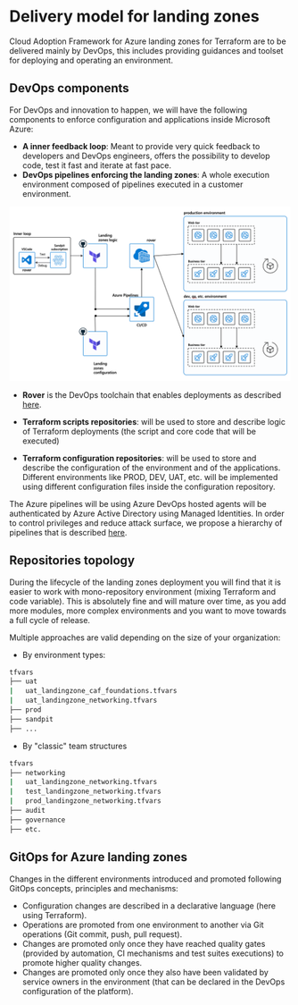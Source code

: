 # Delivery model for landing zones

Cloud Adoption Framework for Azure landing zones for Terraform are to be delivered mainly by DevOps, this includes providing guidances and toolset for deploying and operating an environment.

## DevOps components

For DevOps and innovation to happen, we will have the following components to enforce configuration and applications inside Microsoft Azure:

- **A inner feedback loop**:
Meant to provide very quick feedback to developers and DevOps engineers, offers the possibility to develop code, test it fast and iterate at fast pace.
- **DevOps pipelines enforcing the landing zones**:
A whole execution environment composed of pipelines executed in a customer environment.

![PipelinesOverview](../../_pictures/delivery/overview_pipelines.png)

- **Rover** is the DevOps toolchain that enables deployments as described [here](../code_architecture/intro_architecture.md).

- **Terraform scripts repositories**:  will be used to store and describe logic of Terraform deployments (the script and core code that will be executed)

- **Terraform configuration repositories**: will be used to store and describe the configuration of the environment and of the applications.
Different environments like PROD, DEV, UAT, etc. will be implemented using different configuration files inside the configuration repository.

The Azure pipelines will be using Azure DevOps hosted agents will be authenticated by Azure Active Directory using Managed Identities. In order to control privileges and reduce attack surface, we propose a hierarchy of pipelines that is described [here](../code_architecture/hierarchy.md).

## Repositories topology

During the lifecycle of the landing zones deployment you will find that it is easier to work with mono-repository environment (mixing Terraform and code variable). This is absolutely fine and will mature  over time, as you add more modules, more complex environments and you want to move towards a full cycle of release.

Multiple approaches are valid depending on the size of your organization:

- By environment types:

```bash
tfvars
├── uat
|   uat_landingzone_caf_foundations.tfvars
|   uat_landingzone_networking.tfvars
├── prod
├── sandpit
├── ...
```

- By "classic" team structures
``` bash
tfvars
├── networking
|   uat_landingzone_networking.tfvars
|   test_landingzone_networking.tfvars
|   prod_landingzone_networking.tfvars
├── audit
├── governance
├── etc.
```

## GitOps for Azure landing zones

Changes in the different environments introduced and promoted following GitOps concepts, principles and mechanisms:

- Configuration changes are described in a declarative language (here using Terraform).
- Operations are promoted from one environment to another via Git operations (Git commit, push, pull request).
- Changes are promoted only once they have reached quality gates (provided by automation, CI mechanisms and test suites executions) to promote higher quality changes.
- Changes are promoted only once they also have been validated by service owners in the environment (that can be declared in the DevOps configuration of the platform).
